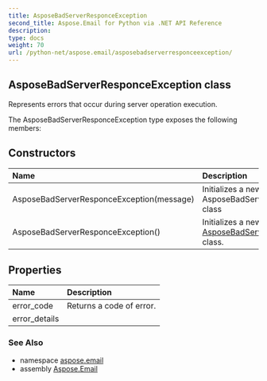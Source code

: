 ```yaml
---
title: AsposeBadServerResponceException
second_title: Aspose.Email for Python via .NET API Reference
description: 
type: docs
weight: 70
url: /python-net/aspose.email/asposebadserverresponceexception/
---
```


## AsposeBadServerResponceException class

Represents errors that occur during server operation execution.

The AsposeBadServerResponceException type exposes the following members:
## Constructors
| Name | Description |
| :- | :- |
|AsposeBadServerResponceException(message)|Initializes a new instance of the AsposeBadServerResponceException class|
|AsposeBadServerResponceException()|Initializes a new instance of the [AsposeBadServerResponceException](/python-net/aspose.email/asposebadserverresponceexception/) class.|
## Properties
| Name | Description |
| :- | :- |
|error_code|Returns a code of error.|
|error_details|  |

### See Also

* namespace [aspose.email](/python-net/aspose.email/)
* assembly [Aspose.Email](/python-net/)

